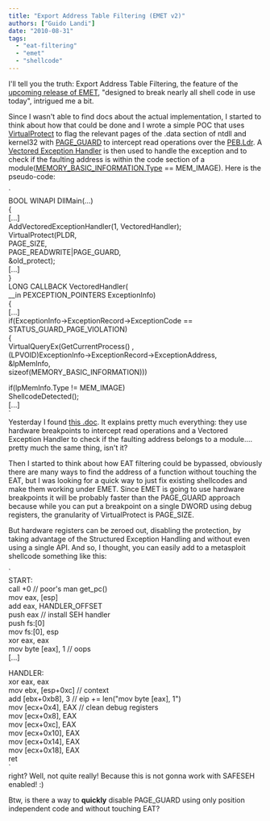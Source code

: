 ```yaml
---
title: "Export Address Table Filtering (EMET v2)"
authors: ["Guido Landi"]
date: "2010-08-31"
tags: 
  - "eat-filtering"
  - "emet"
  - "shellcode"
---
```


I'll tell you the truth: Export Address Table Filtering, the feature of the [upcoming release of EMET](http://blogs.technet.com/b/srd/archive/2010/07/28/announcing-the-upcoming-release-of-emet-v2.aspx), "designed to break nearly all shell code in use today", intrigued me a bit.  
  
Since I wasn't able to find docs about the actual implementation, I started to think about how that could be done and I wrote a simple POC that uses [VirtualProtect](http://msdn.microsoft.com/en-us/library/aa366898(VS.85).aspx) to flag the relevant pages of the .data section of ntdll and kernel32 with [PAGE\_GUARD](http://msdn.microsoft.com/en-us/library/aa366549(VS.85).aspx) to intercept read operations over the [PEB.Ldr](http://undocumented.ntinternals.net/UserMode/Undocumented%20Functions/NT%20Objects/Process/PEB.html). A [Vectored Exception Handler](http://msdn.microsoft.com/en-us/library/ms681420(VS.85).aspx) is then used to handle the exception and to check if the faulting address is within the code section of a module([MEMORY\_BASIC\_INFORMATION.Type](http://msdn.microsoft.com/en-us/library/aa366775(VS.85).aspx) == MEM\_IMAGE). Here is the pseudo-code:  
  
`  
BOOL WINAPI DllMain(...)  
{  
[...]  
AddVectoredExceptionHandler(1, VectoredHandler);  
VirtualProtect(PLDR,  
PAGE_SIZE,  
PAGE_READWRITE|PAGE_GUARD,  
&old_protect);  
[...]  
}  
LONG CALLBACK VectoredHandler(  
__in PEXCEPTION_POINTERS ExceptionInfo)  
{  
[...]  
if(ExceptionInfo->ExceptionRecord->ExceptionCode ==  
STATUS_GUARD_PAGE_VIOLATION)  
{  
VirtualQueryEx(GetCurrentProcess() ,  
(LPVOID)ExceptionInfo->ExceptionRecord->ExceptionAddress,  
&lpMemInfo,  
sizeof(MEMORY_BASIC_INFORMATION)))  
  
if(lpMemInfo.Type != MEM_IMAGE)  
ShellcodeDetected();  
[...]  
`  
Yesterday I found [this .doc](http://www.microsoft.com/presspass/events/blackhat/docs/BlackHatEMETFS.docx). It explains pretty much everything: they use hardware breakpoints to intercept read operations and a Vectored Exception Handler to check if the faulting address belongs to a module.... pretty much the same thing, isn't it?  
  
Then I started to think about how EAT filtering could be bypassed, obviously there are many ways to find the address of a function without touching the EAT, but I was looking for a quick way to just fix existing shellcodes and make them working under EMET. Since EMET is going to use hardware breakpoints it will be probably faster than the PAGE\_GUARD approach because while you can put a breakpoint on a single DWORD using debug registers, the granularity of VirtualProtect is PAGE\_SIZE.  
  
But hardware registers can be zeroed out, disabling the protection, by taking advantage of the Structured Exception Handling and without even using a single API. And so, I thought, you can easily add to a metasploit shellcode something like this:  
  
`  
START:  
call +0 // poor's man get_pc()  
mov eax, [esp]  
add eax, HANDLER_OFFSET  
push eax // install SEH handler  
push fs:[0]  
mov fs:[0], esp  
xor eax, eax  
mov byte [eax], 1 // oops  
[...]  
  
HANDLER:  
xor eax, eax  
mov ebx, [esp+0xc] // context  
add [ebx+0xb8], 3 // eip += len("mov byte [eax], 1")  
mov [ecx+0x4], EAX // clean debug registers  
mov [ecx+0x8], EAX  
mov [ecx+0xc], EAX  
mov [ecx+0x10], EAX  
mov [ecx+0x14], EAX  
mov [ecx+0x18], EAX  
ret  
`  
right? Well, not quite really! Because this is not gonna work with SAFESEH enabled! :)  
  
Btw, is there a way to **quickly** disable PAGE\_GUARD using only position independent code and without touching EAT?
